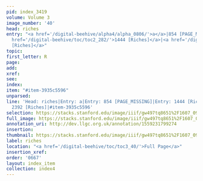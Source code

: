 ```yaml
---
pid: index_3419
volume: Volume 3
image_number: '40'
head: riches
entry: "<a href='/digital-beehive/alpha4/alpha_0806/'>a</a>|854 [PAGE_MISSING]|<a
  href='/digital-beehive/toc/toc2_282/'>1444 [Riches]</a>|<a href='/digital-beehive/toc/toc2_414/'>2392
  [Riches]</a>"
topic: 
first_letter: R
page: 
add: 
xref: 
see: 
index: 
item: "#item-3935c5596"
unparsed: 
line: 'Head: riches|Entry: a|Entry: 854 [PAGE_MISSING]|Entry: 1444 [Riches]|Entry:
  2392 [Riches]|#item-3935c5596'
selection: https://stacks.stanford.edu/image/iiif/gw497tq8651%2F1607_0983/456,1593,815,144/full/0/default.jpg
full_image: https://stacks.stanford.edu/image/iiif/gw497tq8651%2F1607_0983/full/full/0/default.jpg
annotation_uri: http://dev.llgc.org.uk/annotation/1559231799274
insertion: 
thumbnail: https://stacks.stanford.edu/image/iiif/gw497tq8651%2F1607_0983/456,1593,815,144/150,/0/default.jpg
label: riches
location: "<a href='/digital-beehive/toc/toc3_40/'>Full Page</a>"
insertion_xref: 
order: '0667'
layout: index_item
collection: index4
---
```

